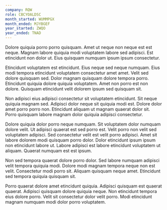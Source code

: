 ```yaml
---
company: RQW
role: CBCYOALDSC
month_started: WUMMPGX
month_ended: MJYBGEF
year_started: ZWQO
year_ended: TNAD
---
```


Dolore quiquia porro porro quisquam. Amet ut neque non neque est est neque. Magnam labore quiquia modi voluptatem labore sed adipisci. Est etincidunt non dolor ut. Eius quisquam numquam ipsum ipsum consectetur.

Etincidunt voluptatem est etincidunt. Eius neque sed neque numquam. Eius modi tempora etincidunt voluptatem consectetur amet amet. Velit sed dolore quisquam sed. Dolor magnam quisquam dolore tempora porro. Etincidunt quiquia dolore quiquia voluptatem. Amet non porro est non dolore. Quisquam etincidunt velit dolorem ipsum sed quisquam sit.

Non adipisci eius adipisci consectetur sit voluptatem etincidunt. Sit neque quiquia magnam sed. Adipisci dolor neque sit quiquia modi est. Dolore dolor amet porro porro non. Etincidunt aliquam ut magnam quaerat dolor sit. Porro quisquam labore magnam dolor quiquia adipisci consectetur.

Dolore quiquia dolor porro neque numquam. Sit voluptatem dolor numquam dolore velit. Ut adipisci quaerat est sed porro est. Velit porro non velit sed voluptatem adipisci. Sed consectetur velit est velit porro adipisci. Amet sit labore dolorem modi quisquam porro dolor. Dolor etincidunt ipsum ipsum non etincidunt labore ut. Labore adipisci est labore etincidunt voluptatem ut aliquam. Quaerat numquam est est ipsum.

Non sed tempora quaerat dolore porro dolor. Sed labore numquam adipisci velit tempora quiquia modi. Dolore modi magnam tempora neque non est velit. Consectetur modi porro sit. Aliquam quisquam neque amet. Etincidunt sed tempora quiquia quisquam sit.

Porro quaerat dolore amet etincidunt quiquia. Adipisci quisquam est quaerat quaerat. Adipisci quisquam dolore quiquia neque. Non etincidunt tempora eius dolore porro. Velit sit consectetur dolor velit porro. Modi etincidunt magnam numquam modi dolor porro voluptatem.
    